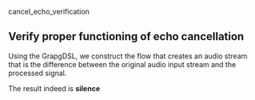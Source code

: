 cancel_echo_verification

## Verify proper functioning of echo cancellation

Using the GrapgDSL, we construct the flow that creates an audio stream that
is the difference between the original audio input stream and the processed
signal.

The result indeed is **silence**
